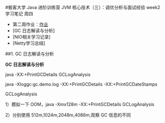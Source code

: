 #极客大学 Java 进阶训练营 JVM 核心技术（三）：调优分析与面试经验  week2 学习笔记 周四



- 第二周作业：[作业](https://github.com/edd1225/JAVA-000/blob/main/Week_02/Learning_notes/HOMEWORK.md)
- [GC 日志解读与分析]
- [NIO相关学习记录]
- [Netty学习总结]

##1. GC 日志解读与分析

**GC** **日志解读与分析**

java -XX:+PrintGCDetails GCLogAnalysis

java -Xloggc:gc.demo.log -XX:+PrintGCDetails -XX:+PrintGCDateStamps 

GCLogAnalysis

1）模拟一下 OOM，java -Xmx128m -XX:+PrintGCDetails GCLogAnalysis

2）分别使用 512m,1024m,2048m,4086m,观察 GC 信息的不同